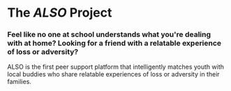 # The *ALSO* Project

### Feel like no one at school understands what you're dealing with at home? Looking for a friend with a relatable experience of loss or adversity? 

ALSO is the first peer support platform that intelligently matches youth with local buddies who share relatable experiences of loss or adversity in their families. </p>
